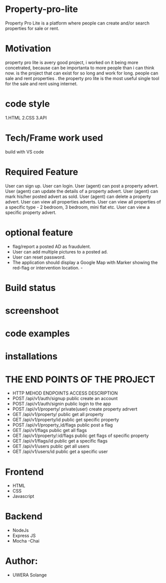 # Property-pro-lite
Property Pro Lite is a platform where people can create and/or search properties for sale or rent.

# Motivation
 property pro lite is  avery good project, i worked on it being more concetrated, because can be importanta to more people than i can think now. is the project that can exist for so long and work for long. people can sale and rent properties .
 the property pro lite is the most useful single tool for the sale and rent using internet.
 
 # code style
 1.HTML
 2.CSS
 3.API
 
 # Tech/Frame work used
 build with VS code
 
 # Required Feature
 
User can sign up.
User can login.
User (agent) can post a property advert.
User (agent) can update the details of a property advert. 
User (agent) can mark his/her posted advert as sold. 
User (agent) can delete a property advert. 
User can view all properties adverts. 
User can view all properties of a specific type - 2 bedroom, 3 bedroom, mini flat etc. 
User can view a specific property advert. 

# optional feature
- flag/report a posted AD as fraudulent. 
- User can add multiple pictures to a posted ad.
- User can reset password.
- The application should display a Google Map with Marker showing the red-flag or intervention location. -
 
 # Build status

 # screenshoot

 # code examples

 # installations
 
 # THE END POINTS OF THE PROJECT
- HTTP MEHOD	ENDPOINTS	ACCESS	DESCRIPTION
- POST	/api/v1/auth/signup	public	create an account
- POST	/api/v1/auth/signin	public	login to the app
- POST	/api/v1/property/	private(user)	create property adrvert
- GET	/api/v1/property/	public	get all property
- GET	/api/v1/property/id	public	get specific property
- POST	/api/v1/property_id/flags	public	post a flag
- GET	/api/v1/flags	public	get all flags
- GET	/api/v1/property/:id/flags	public	get flags of specific property
- GET	/api/v1/flags/id	public	get a specific flags
- GET	/api/v1/users	public	get all users
- GET	/api/v1/users/id	public	get a specific user

# Frontend
- HTML
- CSS 
- Javascript
# Backend
- NodeJs
- Express JS
- Mocha
-Chai

# Author:
 -  UWERA Solange 
